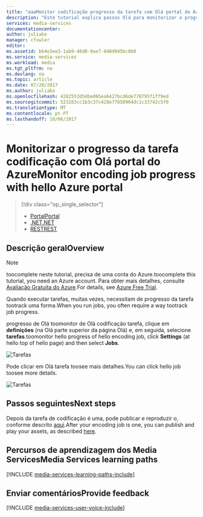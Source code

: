 ```yaml
---
title: "aaaMonitor codificação progresso da tarefa com Olá portal do Azure"
description: "Este tutorial explica passos Olá para monitorizar o progresso da tarefa utilizando Olá portal do Azure."
services: media-services
documentationcenter: 
author: juliako
manager: cfowler
editor: 
ms.assetid: bb4e3ee3-1ab9-46d0-9ae7-848d945bc0b8
ms.service: media-services
ms.workload: media
ms.tgt_pltfrm: na
ms.devlang: na
ms.topic: article
ms.date: 07/20/2017
ms.author: juliako
ms.openlocfilehash: 4282553d5dbed65ea6427bcd6de778795f1ff9ed
ms.sourcegitcommit: 523283cc1b3c37c428e77850964dc1c33742c5f0
ms.translationtype: MT
ms.contentlocale: pt-PT
ms.lasthandoff: 10/06/2017
---
```

# <a name="monitor-encoding-job-progress-with-hello-azure-portal"></a><span data-ttu-id="b86f3-103">Monitorizar o progresso da tarefa codificação com Olá portal do Azure</span><span class="sxs-lookup"><span data-stu-id="b86f3-103">Monitor encoding job progress with hello Azure portal</span></span>
> [!div class="op_single_selector"]
> * [<span data-ttu-id="b86f3-104">Portal</span><span class="sxs-lookup"><span data-stu-id="b86f3-104">Portal</span></span>](media-services-portal-check-job-progress.md)
> * [<span data-ttu-id="b86f3-105">.NET</span><span class="sxs-lookup"><span data-stu-id="b86f3-105">.NET</span></span>](media-services-check-job-progress.md)
> * [<span data-ttu-id="b86f3-106">REST</span><span class="sxs-lookup"><span data-stu-id="b86f3-106">REST</span></span>](media-services-rest-check-job-progress.md)
> 
> 

## <a name="overview"></a><span data-ttu-id="b86f3-107">Descrição geral</span><span class="sxs-lookup"><span data-stu-id="b86f3-107">Overview</span></span>
> [!NOTE]
> <span data-ttu-id="b86f3-108">toocomplete neste tutorial, precisa de uma conta do Azure.</span><span class="sxs-lookup"><span data-stu-id="b86f3-108">toocomplete this tutorial, you need an Azure account.</span></span> <span data-ttu-id="b86f3-109">Para obter mais detalhes, consulte [Avaliação Gratuita do Azure](https://azure.microsoft.com/pricing/free-trial/).</span><span class="sxs-lookup"><span data-stu-id="b86f3-109">For details, see [Azure Free Trial](https://azure.microsoft.com/pricing/free-trial/).</span></span> 
> 
> 

<span data-ttu-id="b86f3-110">Quando executar tarefas, muitas vezes, necessitam de progresso da tarefa tootrack uma forma.</span><span class="sxs-lookup"><span data-stu-id="b86f3-110">When you run jobs, you often require a way tootrack job progress.</span></span> 

<span data-ttu-id="b86f3-111">progresso de Olá toomonitor de Olá codificação tarefa, clique em **definições** (na Olá parte superior da página Olá) e, em seguida, selecione **tarefas**.</span><span class="sxs-lookup"><span data-stu-id="b86f3-111">toomonitor hello progress of hello encoding job, click **Settings** (at hello top of hello page) and then select **Jobs**.</span></span>

![Tarefas](./media/media-services-portal-vod-get-started/media-services-jobs.png)

<span data-ttu-id="b86f3-113">Pode clicar em Olá tarefa toosee mais detalhes.</span><span class="sxs-lookup"><span data-stu-id="b86f3-113">You can click hello job toosee more details.</span></span>

![Tarefas](./media/media-services-portal-vod-get-started/media-services-job-progress2.png)

## <a name="next-steps"></a><span data-ttu-id="b86f3-115">Passos seguintes</span><span class="sxs-lookup"><span data-stu-id="b86f3-115">Next steps</span></span>
<span data-ttu-id="b86f3-116">Depois da tarefa de codificação é uma, pode publicar e reproduzir o, conforme descrito [aqui](media-services-portal-publish.md).</span><span class="sxs-lookup"><span data-stu-id="b86f3-116">After your encoding job is one, you can publish and play your assets, as described [here](media-services-portal-publish.md).</span></span>

## <a name="media-services-learning-paths"></a><span data-ttu-id="b86f3-117">Percursos de aprendizagem dos Media Services</span><span class="sxs-lookup"><span data-stu-id="b86f3-117">Media Services learning paths</span></span>
[!INCLUDE [media-services-learning-paths-include](../../includes/media-services-learning-paths-include.md)]

## <a name="provide-feedback"></a><span data-ttu-id="b86f3-118">Enviar comentários</span><span class="sxs-lookup"><span data-stu-id="b86f3-118">Provide feedback</span></span>
[!INCLUDE [media-services-user-voice-include](../../includes/media-services-user-voice-include.md)]

